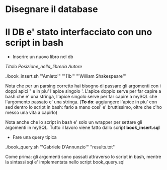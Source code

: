 # Disegnare il database

# Il DB e' stato interfacciato con uno script in bash

* Inserire un nuovo libro nel db

*Titolo Posizione_nella_libreria Autore*

./book_insert.sh "'Amleto'" "'11b'" "'William Shakespeare'"

Nota che per un parsing corretto hai bisogno di passare gli argomenti con i doppi apici " e in piu' l'apice singolo '. L'apice doppio serve per far capire a bash che e' una stringa, l'apice singolo serve per far capire a mySQL che l'argomento passato e' una stringa. (**To do**: aggiungere l'apice in piu' con sed dentro lo script in bash: farlo a mano cosi' e' bruttissimo, oltre che c'ho messo una vita a capirlo)

Nota anche che lo script in bash e' solo un wrapper per settare gli argomenti in mySQL. Tutto il lavoro viene fatto dallo script **book_insert.sql**

* Fare una query tipica

./book_query.sh "'Gabriele D\'Annunzio'" "results.txt"

Come prima: gli argomenti sono passati attraverso lo script in bash, mentre la sintassi sql e' implementata nello script book_query.sql
